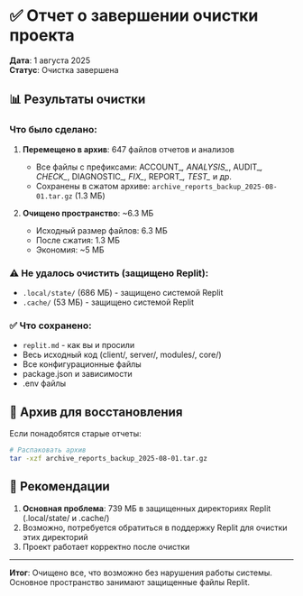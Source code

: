 # ✅ Отчет о завершении очистки проекта

**Дата**: 1 августа 2025  
**Статус**: Очистка завершена

## 📊 Результаты очистки

### Что было сделано:

1. **Перемещено в архив**: 647 файлов отчетов и анализов
   - Все файлы с префиксами: ACCOUNT_*, ANALYSIS_*, AUDIT_*, CHECK_*, DIAGNOSTIC_*, FIX_*, REPORT_*, TEST_* и др.
   - Сохранены в сжатом архиве: `archive_reports_backup_2025-08-01.tar.gz` (1.3 МБ)

2. **Очищено пространство**: ~6.3 МБ
   - Исходный размер файлов: 6.3 МБ
   - После сжатия: 1.3 МБ
   - Экономия: ~5 МБ

### ⚠️ Не удалось очистить (защищено Replit):

- `.local/state/` (686 МБ) - защищено системой Replit
- `.cache/` (53 МБ) - защищено системой Replit

### ✅ Что сохранено:

- `replit.md` - как вы и просили
- Весь исходный код (client/, server/, modules/, core/)
- Все конфигурационные файлы
- package.json и зависимости
- .env файлы

## 💾 Архив для восстановления

Если понадобятся старые отчеты:
```bash
# Распаковать архив
tar -xzf archive_reports_backup_2025-08-01.tar.gz
```

## 📌 Рекомендации

1. **Основная проблема**: 739 МБ в защищенных директориях Replit (.local/state/ и .cache/)
2. Возможно, потребуется обратиться в поддержку Replit для очистки этих директорий
3. Проект работает корректно после очистки

---

**Итог**: Очищено все, что возможно без нарушения работы системы. Основное пространство занимают защищенные файлы Replit.